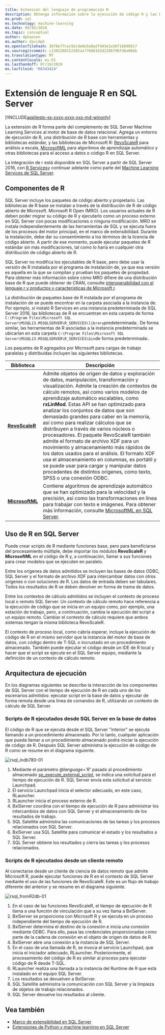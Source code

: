 ```yaml
---
title: Extensión del lenguaje de programación R
description: Obtenga información sobre la ejecución de código R y las bibliotecas de R integradas en SQL Server 2016 R Services o SQL Server 2017 Machine Learning Services.
ms.prod: sql
ms.technology: machine-learning
ms.date: 09/05/2018
ms.topic: conceptual
author: dphansen
ms.author: davidph
ms.openlocfilehash: 3bf8e77cec92cde0e5a8adf4d3e1e36f1689b917
ms.sourcegitcommit: c1382268152585aa77688162d2286798fd8a06bb
ms.translationtype: MT
ms.contentlocale: es-ES
ms.lasthandoff: 07/19/2019
ms.locfileid: "68343414"
---
```

# <a name="r-language-extension-in-sql-server"></a>Extensión de lenguaje R en SQL Server
[!INCLUDE[appliesto-ss-xxxx-xxxx-xxx-md-winonly](../../includes/appliesto-ss-xxxx-xxxx-xxx-md-winonly.md)]

La extensión de R forma parte del complemento de SQL Server Machine Learning Services al motor de base de datos relacional. Agrega un entorno de ejecución de R, una distribución de R base con herramientas y bibliotecas estándar, y las bibliotecas de Microsoft R: [RevoScaleR](../r/ref-r-revoscaler.md) para análisis a escala, [MicrosoftML](../r/ref-r-microsoftml.md) para algoritmos de aprendizaje automático y otras bibliotecas para el acceso a datos o código R en SQL Server.

La integración de r está disponible en SQL Server a partir de SQL Server 2016, con [R Services](../r/sql-server-r-services.md)y continuar adelante como parte del [Machine Learning Services de SQL Server](../what-is-sql-server-machine-learning.md).

## <a name="r-components"></a>Componentes de R

SQL Server incluye los paquetes de código abierto y propietario. Las bibliotecas de R base se instalan a través de la distribución de R de código abierto de Microsoft. Microsoft R Open (MRO). Los usuarios actuales de R deben poder migrar su código de R y ejecutarlo como un proceso externo en SQL Server con pocas modificaciones o ninguna modificación. MRO se instala independientemente de las herramientas de SQL y se ejecuta fuera de los procesos del motor principal, en el marco de extensibilidad. Durante la instalación, debe dar su consentimiento a los términos de la licencia de código abierto. A partir de ese momento, puede ejecutar paquetes de R estándar sin más modificaciones, tal como lo haría en cualquier otra distribución de código abierto de R. 

SQL Server no modifica los ejecutables de R base, pero debe usar la versión de R instalada por el programa de instalación de, ya que esa versión es aquella en la que se compilan y prueban los paquetes de propiedad. Para obtener más información sobre cómo MRO difiere de una distribución base de R que puede obtener de CRAN, consulte [interoperabilidad con el lenguaje r y productos y características de Microsoft r](https://docs.microsoft.com/r-server/what-is-r-server-interoperability).

La distribución de paquetes base de R instalada por el programa de instalación de se puede encontrar en la carpeta asociada a la instancia de. Por ejemplo, si instaló R Services en una instancia predeterminada de SQL Server 2016, las bibliotecas de R se encuentran en esta carpeta de forma `C:\Program Files\Microsoft SQL Server\MSSQL13.MSSQLSERVER\R_SERVICES\library`predeterminada:. De forma similar, las herramientas de R asociadas a la instancia predeterminada se ubicarían en esta carpeta `C:\Program Files\Microsoft SQL Server\MSSQL13.MSSQLSERVER\R_SERVICES\bin`de forma predeterminada:.

Los paquetes de R agregados por Microsoft para cargas de trabajo paralelas y distribuidas incluyen las siguientes bibliotecas.

| Biblioteca | Descripción |
|---------|-------------|
| [**RevoScaleR**](https://docs.microsoft.com/machine-learning-server/r-reference/revoscaler/revoscaler) | Admite objetos de origen de datos y exploración de datos, manipulación, transformación y visualización. Admite la creación de contextos de cálculo remotos, así como varios modelos de aprendizaje automático escalables, como **rxLinMod**. Estas API se han optimizado para analizar los conjuntos de datos que son demasiado grandes para caber en la memoria, así como para realizar cálculos que se distribuyen a través de varios núcleos o procesadores. El paquete RevoScaleR también admite el formato de archivo XDF para un movimiento y almacenamiento más rápidos de los datos usados para el análisis. El formato XDF usa el almacenamiento en columnas, es portátil y se puede usar para cargar y manipular datos procedentes de distintos orígenes, como texto, SPSS o una conexión ODBC. |
| [**MicrosoftML**](https://docs.microsoft.com/r-server/r/concept-what-is-the-microsoftml-package) | Contiene algoritmos de aprendizaje automático que se han optimizado para la velocidad y la precisión, así como las transformaciones en línea para trabajar con texto e imágenes. Para obtener más información, consulte [MicrosoftML en SQL Server](../r/ref-r-microsoftml.md). | 

## <a name="using-r-in-sql-server"></a>Uso de R en SQL Server

Puede crear scripts de R mediante funciones base, pero para beneficiarse del procesamiento múltiple, debe importar los módulos **RevoScaleR** y **MicrosoftML** en el código de R y, a continuación, llamar a sus funciones para crear modelos que se ejecuten en paralelo. 
 
Entre los orígenes de datos admitidos se incluyen las bases de datos ODBC, SQL Server y el formato de archivo XDF para intercambiar datos con otros orígenes o con soluciones de R. Los datos de entrada deben ser tabulares. Todos los resultados de R se deben devolver en forma de trama de datos.

Entre los contextos de cálculo admitidos se incluyen el contexto de proceso local o remoto SQL Server. Un contexto de cálculo remoto hace referencia a la ejecución de código que se inicia en un equipo como, por ejemplo, una estación de trabajo, pero, a continuación, cambia la ejecución del script a un equipo remoto. Cambiar el contexto de cálculo requiere que ambos sistemas tengan la misma biblioteca RevoScaleR.

El contexto de proceso local, como cabría esperar, incluye la ejecución de código de R en el mismo servidor que la instancia del motor de base de datos, con código dentro de T-SQL o incrustado en un procedimiento almacenado. También puede ejecutar el código desde un IDE de R local y hacer que el script se ejecute en el SQL Server equipo, mediante la definición de un contexto de cálculo remoto.

## <a name="execution-architecture"></a>Arquitectura de ejecución

En los diagramas siguientes se describe la interacción de los componentes de SQL Server con el tiempo de ejecución de R en cada uno de los escenarios admitidos: ejecutar script en la base de datos y ejecutar de forma remota desde una línea de comandos de R, utilizando un contexto de cálculo de SQL Server.

### <a name="r-scripts-executed-from-sql-server-in-database"></a>Scripts de R ejecutados desde SQL Server en la base de datos

El código de R que se ejecuta desde el SQL Server "interior" se ejecuta llamando a un procedimiento almacenado. Por lo tanto, cualquier aplicación que pueda llamar a un procedimiento almacenado podrá iniciar la ejecución de código de R.  Después SQL Server administra la ejecución de código de R como se resume en el diagrama siguiente.

![rsql_indb780-01](../r/media/script_in-db-r.png)

1. Mediante el parámetro _@language='R'_ pasado al procedimiento almacenado [sp_execute_external_script](../../relational-databases/system-stored-procedures/sp-execute-external-script-transact-sql.md), se indica una solicitud para el tiempo de ejecución de R. SQL Server envía esta solicitud al servicio Launchpad.
2. El servicio Launchpad inicia el selector adecuado, en este caso, RLauncher.
3. RLauncher inicia el proceso externo de R.
4. BxlServer coordina con el tiempo de ejecución de R para administrar los intercambios de datos con SQL Server y el almacenamiento de los resultados de trabajo.
5. SQL Satellite administra las comunicaciones de las tareas y los procesos relacionados con SQL Server.
6. BxlServer usa SQL Satellite para comunicar el estado y los resultados a SQL Server.
7. SQL Server obtiene los resultados y cierra las tareas y los procesos relacionados.

### <a name="r-scripts-executed-from-a-remote-client"></a>Scripts de R ejecutados desde un cliente remoto

Al conectarse desde un cliente de ciencia de datos remoto que admite Microsoft R, puede ejecutar funciones de R en el contexto de SQL Server mediante el uso de las funciones de RevoScaleR. Este es un flujo de trabajo diferente del anterior y se resume en el diagrama siguiente.

![rsql_fromR2db-01](../r/media/remote-sqlcc-from-r2.png)

1. En el caso de las funciones RevoScaleR, el tiempo de ejecución de R llama a una función de vinculación que a su vez llama a BxlServer.
2. BxlServer se proporciona con Microsoft R y se ejecuta en un proceso independiente del tiempo de ejecución de R.
3. BxlServer determina el destino de la conexión e inicia una conexión mediante ODBC. Para ello, pasa las credenciales proporcionadas como parte de la cadena de conexión en el objeto de origen de datos de R.
4. BxlServer abre una conexión a la instancia de SQL Server.
5. En el caso de una llamada de R, se invoca el servicio Launchpad, que inicia el iniciador adecuado, RLauncher. Posteriormente, el procesamiento del código de R es similar al proceso para ejecutar código de R desde T-SQL.
6. RLauncher realiza una llamada a la instancia del Runtime de R que está instalado en el equipo SQL Server.
7. Los resultados se devuelven a BxlServer.
8. SQL Satellite administra la comunicación con SQL Server y la limpieza de objetos de trabajo relacionados.
9. SQL Server devuelve los resultados al cliente.

## <a name="see-also"></a>Vea también

+ [Marco de extensibilidad en SQL Server](extensibility-framework.md)
+ [Extensiones de Python y machine learning en SQL Server](extension-python.md)